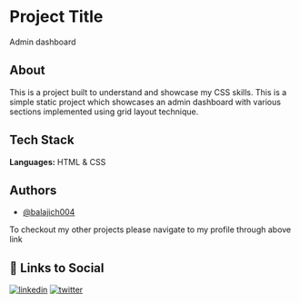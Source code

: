 
# Project Title

Admin dashboard
## About

This is a project built to understand and showcase my CSS skills. This is a simple static project which showcases an admin dashboard with various sections implemented using grid layout technique. 
## Tech Stack

**Languages:** HTML & CSS



## Authors

- [@balajich004](https://www.github.com/balajich004)

To checkout my other projects please navigate to my profile through above link 
## 🔗 Links to Social
[![linkedin](https://img.shields.io/badge/linkedin-0A66C2?style=for-the-badge&logo=linkedin&logoColor=white)](https://www.linkedin.com/in/balaji-chennupati-2a7629286/)
[![twitter](https://img.shields.io/badge/twitter-1DA1F2?style=for-the-badge&logo=twitter&logoColor=white)](https://twitter.com/balajich004)

